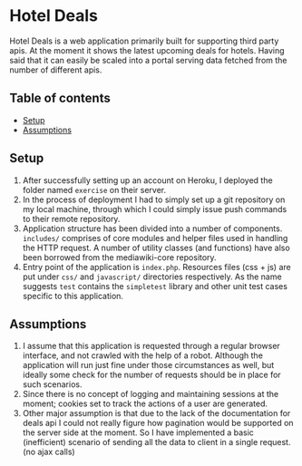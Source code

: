 # Hotel Deals
Hotel Deals is a web application primarily built for supporting third party apis. At the moment it shows the latest upcoming deals for hotels. Having said that it can easily be scaled into a portal serving data fetched from the number of different apis.

## Table of contents    
* [Setup](#setup)
* [Assumptions](#assumptions)

## Setup
1. After successfully setting up an account on Heroku, I deployed the folder named `exercise` on their server.
2. In the process of deployment I had to simply set up a git repository on my local machine, through which I could simply issue push commands to their remote repository.
3. Application structure has been divided into a number of components. `includes/` comprises of core modules and helper files used in handling the HTTP request. A number of utility classes (and functions) have also been borrowed from the mediawiki-core repository.
4. Entry point of the application is `index.php`. Resources files (css + js) are put under `css/` and `javascript/` directories respectively. As the name suggests `test` contains the `simpletest` library and other unit test cases specific to this application.

## Assumptions
1. I assume that this application is requested through a regular browser interface, and not crawled with the help of a robot. Although the application will run just fine under those circumstances as well, but ideally some check for the number of requests should be in place for such scenarios.
2. Since there is no concept of logging and maintaining sessions at the moment; cookies set to track the actions of a user are generated.
3. Other major assumption is that due to the lack of the documentation for deals api I could not really figure how pagination would be supported on the server side at the moment. So I have implemented a basic (inefficient) scenario of sending all the data to client in a single request. (no ajax calls)
